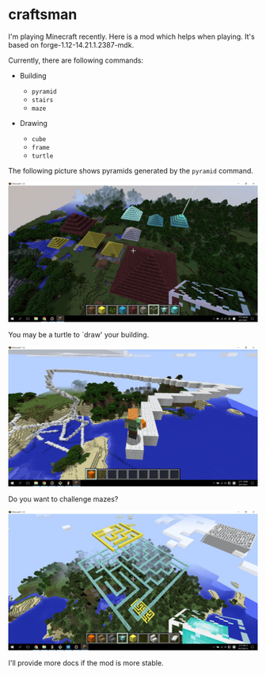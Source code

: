 # craftsman

I'm playing Minecraft recently. Here is a mod which helps when playing. It's based on forge-1.12-14.21.1.2387-mdk. 

Currently, there are following commands: 

- Building
    - `pyramid`
    - `stairs`
    - `maze`

- Drawing
    - `cube`
    - `frame`
    - `turtle`

The following picture shows pyramids generated by the `pyramid` command.

![pyramids](docs/images/pyramid_command.jpg)

You may be a turtle to `draw' your building.

![turtle](docs/images/turtle_command.jpg)

Do you want to challenge mazes?

![maze](docs/images/maze_command.jpg)

I'll provide more docs if the mod is more stable.
